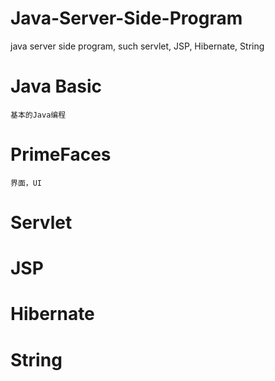 # Java-Server-Side-Program
java server side program, such servlet, JSP, Hibernate, String

# Java Basic
	基本的Java编程

# PrimeFaces
	界面，UI
# Servlet
	
# JSP

# Hibernate

# String
